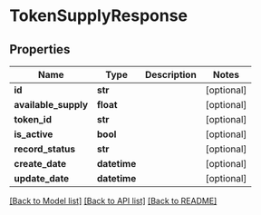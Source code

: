 # TokenSupplyResponse

## Properties
Name | Type | Description | Notes
------------ | ------------- | ------------- | -------------
**id** | **str** |  | [optional] 
**available_supply** | **float** |  | [optional] 
**token_id** | **str** |  | [optional] 
**is_active** | **bool** |  | [optional] 
**record_status** | **str** |  | [optional] 
**create_date** | **datetime** |  | [optional] 
**update_date** | **datetime** |  | [optional] 

[[Back to Model list]](../README.md#documentation-for-models) [[Back to API list]](../README.md#documentation-for-api-endpoints) [[Back to README]](../README.md)


